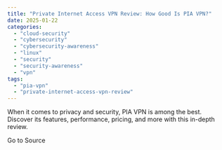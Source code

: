 ```yaml
---
title: "Private Internet Access VPN Review: How Good Is PIA VPN?"
date: 2025-01-22
categories: 
  - "cloud-security"
  - "cybersecurity"
  - "cybersecurity-awareness"
  - "linux"
  - "security"
  - "security-awareness"
  - "vpn"
tags: 
  - "pia-vpn"
  - "private-internet-access-vpn-review"
---
```


When it comes to privacy and security, PIA VPN is among the best. Discover its features, performance, pricing, and more with this in-depth review.

Go to Source
